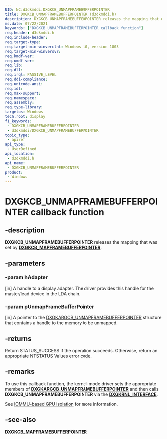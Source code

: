 ```yaml
---
UID: NC:d3dkmddi.DXGKCB_UNMAPFRAMEBUFFERPOINTER
title: DXGKCB_UNMAPFRAMEBUFFERPOINTER (d3dkmddi.h)
description: DXGKCB_UNMAPFRAMEBUFFERPOINTER releases the mapping that was set by DXGKCB_MAPFRAMEBUFFERPOINTER.
ms.date: 07/22/2021
keywords: ["DXGKCB_UNMAPFRAMEBUFFERPOINTER callback function"]
req.header: d3dkmddi.h
req.include-header: 
req.target-type: 
req.target-min-winverclnt: Windows 10, version 1803
req.target-min-winversvr: 
req.kmdf-ver: 
req.umdf-ver: 
req.lib: 
req.dll: 
req.irql: PASSIVE_LEVEL
req.ddi-compliance: 
req.unicode-ansi: 
req.idl: 
req.max-support: 
req.namespace: 
req.assembly: 
req.type-library: 
targetos: Windows
tech.root: display
f1_keywords:
 - DXGKCB_UNMAPFRAMEBUFFERPOINTER
 - d3dkmddi/DXGKCB_UNMAPFRAMEBUFFERPOINTER
topic_type:
 - apiref
api_type:
 - UserDefined
api_location:
 - d3dkmddi.h
api_name:
 - DXGKCB_UNMAPFRAMEBUFFERPOINTER
product:
 - Windows
---
```


# DXGKCB_UNMAPFRAMEBUFFERPOINTER callback function

## -description

**DXGKCB_UNMAPFRAMEBUFFERPOINTER** releases the mapping that was set by [**DXGKCB_MAPFRAMEBUFFERPOINTER**](nc-d3dkmddi-dxgkcb_mapframebufferpointer.md).

## -parameters

### -param hAdapter

[in] A handle to a display adapter. The driver provides this handle for the master/lead device in the LDA chain.

### -param pUnmapFrameBufferPointer

[in] A pointer to the [DXGKARGCB_UNMAPFRAMEBUFFERPOINTER](ns-d3dkmddi-_dxgkargcb_unmapframebufferpointer.md) structure that contains a handle to the memory to be unmapped.

## -returns

Return STATUS_SUCCESS if the operation succeeds. Otherwise, return an appropriate NTSTATUS Values error code.

## -remarks

To use this callback function, the kernel-mode driver sets the appropriate members of [**DXGKARGCB_UNMAPFRAMEBUFFERPOINTER**](ns-d3dkmddi-_dxgkargcb_unmapframebufferpointer.md) and then calls **DXGKCB_UNMAPFRAMEBUFFERPOINTER** via the [**DXGKRNL_INTERFACE**](../dispmprt/ns-dispmprt-_dxgkrnl_interface.md).

See [IOMMU-based GPU isolation](/windows-hardware/drivers/display/iommu-based-gpu-isolation) for more information.

## -see-also

[**DXGKCB_MAPFRAMEBUFFERPOINTER**](nc-d3dkmddi-dxgkcb_mapframebufferpointer.md)
